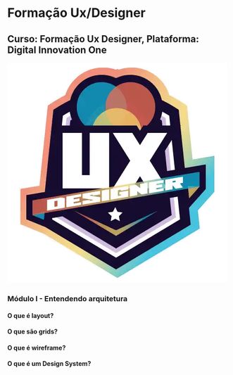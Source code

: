 # Formação Ux/Designer
## Curso: Formação Ux Designer, Plataforma: Digital Innovation One
![imagem](https://raw.githubusercontent.com/agsilvamhm/FormacaoUxDesigner/main/imagem/LogoDoCurso.webp)

### Módulo I - Entendendo arquitetura
#### O que é layout?
#### O que são grids?
#### O que é wireframe?
#### O que é um Design System?
